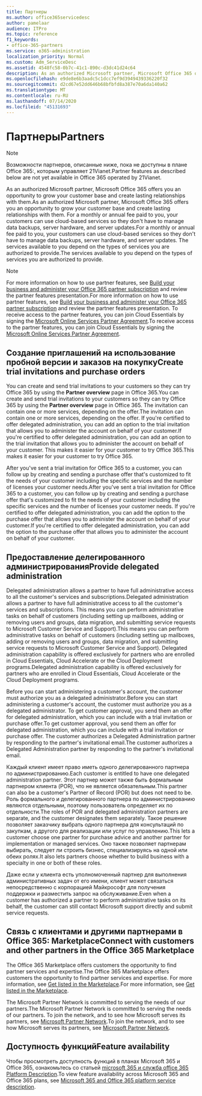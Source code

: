 ```yaml
---
title: Партнеры
ms.author: office365servicedesc
author: pamelaar
audience: ITPro
ms.topic: reference
f1_keywords:
- office-365-partners
ms.service: o365-administration
localization_priority: Normal
ms.custom: Adm_ServiceDesc
ms.assetid: 4548fc58-0b7c-41c1-890c-d3dc41d24c64
description: As an authorized Microsoft partner, Microsoft Office 365 offers you an opportunity to grow your customer base and create lasting relationships with them. For a monthly or annual fee paid to you, your customers can use cloud-based services so they don't have to manage data backups, server hardware, and server updates. The services available to you depend on the types of services you are authorized to provide.
ms.openlocfilehash: e9de8e6b3aadc5c1dcc7ef9d3949439336220f32
ms.sourcegitcommit: d2cd67e52dd646b68bfbfd8a387e70a6da140a62
ms.translationtype: MT
ms.contentlocale: ru-RU
ms.lasthandoff: 07/14/2020
ms.locfileid: "45131693"
---
```

# <a name="partners"></a><span data-ttu-id="ba58c-105">Партнеры</span><span class="sxs-lookup"><span data-stu-id="ba58c-105">Partners</span></span>

> [!NOTE]
> <span data-ttu-id="ba58c-106">Возможности партнеров, описанные ниже, пока не доступны в плане Office 365:, которым управляет 21Vianet.</span><span class="sxs-lookup"><span data-stu-id="ba58c-106">Partner features as described below are not yet available in Office 365 operated by 21Vianet.</span></span> 
  
<span data-ttu-id="ba58c-107">As an authorized Microsoft partner, Microsoft Office 365 offers you an opportunity to grow your customer base and create lasting relationships with them.</span><span class="sxs-lookup"><span data-stu-id="ba58c-107">As an authorized Microsoft partner, Microsoft Office 365 offers you an opportunity to grow your customer base and create lasting relationships with them.</span></span> <span data-ttu-id="ba58c-108">For a monthly or annual fee paid to you, your customers can use cloud-based services so they don't have to manage data backups, server hardware, and server updates.</span><span class="sxs-lookup"><span data-stu-id="ba58c-108">For a monthly or annual fee paid to you, your customers can use cloud-based services so they don't have to manage data backups, server hardware, and server updates.</span></span> <span data-ttu-id="ba58c-109">The services available to you depend on the types of services you are authorized to provide.</span><span class="sxs-lookup"><span data-stu-id="ba58c-109">The services available to you depend on the types of services you are authorized to provide.</span></span>
  
> [!NOTE]
> <span data-ttu-id="ba58c-110">For more information on how to use partner features, see [Build your business and administer your Office 365 partner subscription](https://go.microsoft.com/fwlink/?LinkID=271614&amp;clcid=0x409) and review the partner features presentation.</span><span class="sxs-lookup"><span data-stu-id="ba58c-110">For more information on how to use partner features, see [Build your business and administer your Office 365 partner subscription](https://go.microsoft.com/fwlink/?LinkID=271614&amp;clcid=0x409) and review the partner features presentation.</span></span> <span data-ttu-id="ba58c-111">To receive access to the partner features, you can join Cloud Essentials by signing the [Microsoft Online Services Partner Agreement](https://go.microsoft.com/fwlink/p/?LinkId=285473).</span><span class="sxs-lookup"><span data-stu-id="ba58c-111">To receive access to the partner features, you can join Cloud Essentials by signing the [Microsoft Online Services Partner Agreement](https://go.microsoft.com/fwlink/p/?LinkId=285473).</span></span> 
  
## <a name="create-trial-invitations-and-purchase-orders"></a><span data-ttu-id="ba58c-112">Создание приглашений на использование пробной версии и заказов на покупку</span><span class="sxs-lookup"><span data-stu-id="ba58c-112">Create trial invitations and purchase orders</span></span>

<span data-ttu-id="ba58c-113">You can create and send trial invitations to your customers so they can try Office 365 by using the **Partner overview** page in Office 365.</span><span class="sxs-lookup"><span data-stu-id="ba58c-113">You can create and send trial invitations to your customers so they can try Office 365 by using the **Partner overview** page in Office 365.</span></span> <span data-ttu-id="ba58c-114">The invitation can contain one or more services, depending on the offer.</span><span class="sxs-lookup"><span data-stu-id="ba58c-114">The invitation can contain one or more services, depending on the offer.</span></span> <span data-ttu-id="ba58c-115">If you're certified to offer delegated administration, you can add an option to the trial invitation that allows you to administer the account on behalf of your customer.</span><span class="sxs-lookup"><span data-stu-id="ba58c-115">If you're certified to offer delegated administration, you can add an option to the trial invitation that allows you to administer the account on behalf of your customer.</span></span> <span data-ttu-id="ba58c-116">This makes it easier for your customer to try Office 365.</span><span class="sxs-lookup"><span data-stu-id="ba58c-116">This makes it easier for your customer to try Office 365.</span></span> 
  
<span data-ttu-id="ba58c-117">After you've sent a trial invitation for Office 365 to a customer, you can follow up by creating and sending a purchase offer that's customized to fit the needs of your customer including the specific services and the number of licenses your customer needs.</span><span class="sxs-lookup"><span data-stu-id="ba58c-117">After you've sent a trial invitation for Office 365 to a customer, you can follow up by creating and sending a purchase offer that's customized to fit the needs of your customer including the specific services and the number of licenses your customer needs.</span></span> <span data-ttu-id="ba58c-118">If you're certified to offer delegated administration, you can add the option to the purchase offer that allows you to administer the account on behalf of your customer.</span><span class="sxs-lookup"><span data-stu-id="ba58c-118">If you're certified to offer delegated administration, you can add the option to the purchase offer that allows you to administer the account on behalf of your customer.</span></span>
  
## <a name="provide-delegated-administration"></a><span data-ttu-id="ba58c-119">Предоставление делегированного администрирования</span><span class="sxs-lookup"><span data-stu-id="ba58c-119">Provide delegated administration</span></span>

<span data-ttu-id="ba58c-120">Delegated administration allows a partner to have full administrative access to all the customer's services and subscriptions.</span><span class="sxs-lookup"><span data-stu-id="ba58c-120">Delegated administration allows a partner to have full administrative access to all the customer's services and subscriptions.</span></span> <span data-ttu-id="ba58c-121">This means you can perform administrative tasks on behalf of customers (including setting up mailboxes, adding or removing users and groups, data migration, and submitting service requests to Microsoft Customer Service and Support).</span><span class="sxs-lookup"><span data-stu-id="ba58c-121">This means you can perform administrative tasks on behalf of customers (including setting up mailboxes, adding or removing users and groups, data migration, and submitting service requests to Microsoft Customer Service and Support).</span></span> <span data-ttu-id="ba58c-122">Delegated administration capability is offered exclusively for partners who are enrolled in Cloud Essentials, Cloud Accelerate or the Cloud Deployment programs.</span><span class="sxs-lookup"><span data-stu-id="ba58c-122">Delegated administration capability is offered exclusively for partners who are enrolled in Cloud Essentials, Cloud Accelerate or the Cloud Deployment programs.</span></span>
  
<span data-ttu-id="ba58c-123">Before you can start administering a customer's account, the customer must authorize you as a delegated administrator.</span><span class="sxs-lookup"><span data-stu-id="ba58c-123">Before you can start administering a customer's account, the customer must authorize you as a delegated administrator.</span></span> <span data-ttu-id="ba58c-124">To get customer approval, you send them an offer for delegated administration, which you can include with a trial invitation or purchase offer.</span><span class="sxs-lookup"><span data-stu-id="ba58c-124">To get customer approval, you send them an offer for delegated administration, which you can include with a trial invitation or purchase offer.</span></span> <span data-ttu-id="ba58c-125">The customer authorizes a Delegated Administration partner by responding to the partner's invitational email.</span><span class="sxs-lookup"><span data-stu-id="ba58c-125">The customer authorizes a Delegated Administration partner by responding to the partner's invitational email.</span></span>
  
<span data-ttu-id="ba58c-126">Каждый клиент имеет право иметь одного делегированного партнера по администрированию.</span><span class="sxs-lookup"><span data-stu-id="ba58c-126">Each customer is entitled to have one delegated administration partner.</span></span> <span data-ttu-id="ba58c-127">Этот партнер может также быть формальным партнером клиента (POR), что не является обязательным.</span><span class="sxs-lookup"><span data-stu-id="ba58c-127">This partner can also be a customer's Partner of Record (POR) but does not need to be.</span></span> <span data-ttu-id="ba58c-128">Роль формального и делегированного партнера по администрированию являются отдельными, поэтому пользователь определяет их по отдельности.</span><span class="sxs-lookup"><span data-stu-id="ba58c-128">The roles of POR and delegated administration partners are separate, and the customer designates them separately.</span></span> <span data-ttu-id="ba58c-129">Такое решение позволяет заказчику выбрать одного партнера для консультаций по закупкам, а другого для реализации или услуг по управлению.</span><span class="sxs-lookup"><span data-stu-id="ba58c-129">This lets a customer choose one partner for purchase advice and another partner for implementation or managed services.</span></span> <span data-ttu-id="ba58c-130">Оно также позволяет партнерам выбирать, следует ли строить бизнес, специализируясь на одной или обеих ролях.</span><span class="sxs-lookup"><span data-stu-id="ba58c-130">It also lets partners choose whether to build business with a specialty in one or both of these roles.</span></span>
  
<span data-ttu-id="ba58c-131">Даже если у клиента есть уполномоченный партнер для выполнения административных задач от его имени, клиент может связаться непосредственно с корпорацией Майкрософт для получения поддержки и разместить запрос на обслуживание.</span><span class="sxs-lookup"><span data-stu-id="ba58c-131">Even when a customer has authorized a partner to perform administrative tasks on its behalf, the customer can still contact Microsoft support directly and submit service requests.</span></span>
  
## <a name="connect-with-customers-and-other-partners-in-the-office-365-marketplace"></a><span data-ttu-id="ba58c-132">Связь с клиентами и другими партнерами в Office 365: Marketplace</span><span class="sxs-lookup"><span data-stu-id="ba58c-132">Connect with customers and other partners in the Office 365 Marketplace</span></span>

<span data-ttu-id="ba58c-133">The Office 365 Marketplace offers customers the opportunity to find partner services and expertise.</span><span class="sxs-lookup"><span data-stu-id="ba58c-133">The Office 365 Marketplace offers customers the opportunity to find partner services and expertise.</span></span> <span data-ttu-id="ba58c-134">For more information, see [Get listed in the Marketplace](https://go.microsoft.com/fwlink/?LinkID=272019&amp;clcid=0x409).</span><span class="sxs-lookup"><span data-stu-id="ba58c-134">For more information, see [Get listed in the Marketplace](https://go.microsoft.com/fwlink/?LinkID=272019&amp;clcid=0x409).</span></span>
  
<span data-ttu-id="ba58c-135">The Microsoft Partner Network is committed to serving the needs of our partners.</span><span class="sxs-lookup"><span data-stu-id="ba58c-135">The Microsoft Partner Network is committed to serving the needs of our partners.</span></span> <span data-ttu-id="ba58c-136">To join the network, and to see how Microsoft serves its partners, see [Microsoft Partner Network](https://go.microsoft.com/fwlink/?LinkID=272021&amp;clcid=0x409).</span><span class="sxs-lookup"><span data-stu-id="ba58c-136">To join the network, and to see how Microsoft serves its partners, see [Microsoft Partner Network](https://go.microsoft.com/fwlink/?LinkID=272021&amp;clcid=0x409).</span></span>
  
## <a name="feature-availability"></a><span data-ttu-id="ba58c-137">Доступность функций</span><span class="sxs-lookup"><span data-stu-id="ba58c-137">Feature availability</span></span>

<span data-ttu-id="ba58c-138">Чтобы просмотреть доступность функций в планах Microsoft 365 и Office 365, ознакомьтесь со статьей [microsoft 365 и служба office 365 Platform Description](office-365-platform-service-description.md).</span><span class="sxs-lookup"><span data-stu-id="ba58c-138">To view feature availability across Microsoft 365 and Office 365 plans, see [Microsoft 365 and Office 365 platform service description](office-365-platform-service-description.md).</span></span>
  